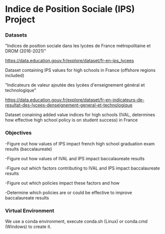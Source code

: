 # Indice de Position Sociale (IPS) Project


### Datasets


"Indices de position sociale dans les lycées de France métropolitaine et DROM (2016-2021)"

https://data.education.gouv.fr/explore/dataset/fr-en-ips_lycees

Dataset containing IPS values for high schools in France (offshore regions included)

"Indicateurs de valeur ajoutée des lycées d'enseignement général et technologique"

https://data.education.gouv.fr/explore/dataset/fr-en-indicateurs-de-resultat-des-lycees-denseignement-general-et-technologique

Dataset conaining added value indices for high schools (IVAL, determines how effective high school policy is on student success) in France


### Objectives


-Figure out how values of IPS impact french high school graduation exam results (baccalaureate)

-Figure out how values of IVAL and IPS impact baccalaureate results

-Figure out which factors contributing to IVAL and IPS impact baccalaureate results

-Figure out which policies impact these factors and how

-Determine which policies are or could be effective to improve baccalaureate results

### Virtual Environment

We use a conda environment, execute conda.sh (Linux) or conda.cmd (Windows) to create it.
